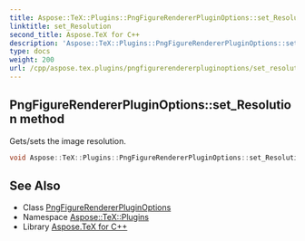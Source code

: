 ```yaml
---
title: Aspose::TeX::Plugins::PngFigureRendererPluginOptions::set_Resolution method
linktitle: set_Resolution
second_title: Aspose.TeX for C++
description: 'Aspose::TeX::Plugins::PngFigureRendererPluginOptions::set_Resolution method. Gets/sets the image resolution in C++.'
type: docs
weight: 200
url: /cpp/aspose.tex.plugins/pngfigurerendererpluginoptions/set_resolution/
---
```

## PngFigureRendererPluginOptions::set_Resolution method


Gets/sets the image resolution.

```cpp
void Aspose::TeX::Plugins::PngFigureRendererPluginOptions::set_Resolution(int32_t value) override
```

## See Also

* Class [PngFigureRendererPluginOptions](../)
* Namespace [Aspose::TeX::Plugins](../../)
* Library [Aspose.TeX for C++](../../../)
